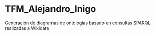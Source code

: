 # TFM_Alejandro_Inigo
Generación de diagramas de ontologías basado en consultas SPARQL realizadas a Wikidata
